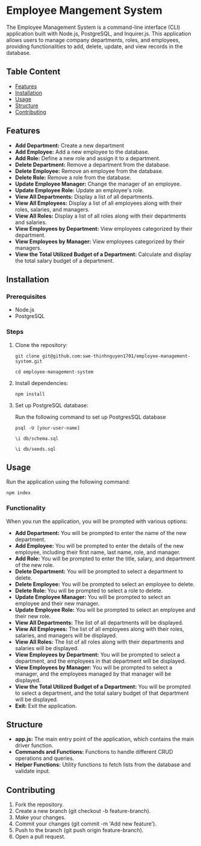 # Employee Mangement System
The Employee Management System is a command-line interface (CLI) application built with Node.js, PostgreSQL, and Inquirer.js. This application allows users to manage company departments, roles, and employees, providing functionalities to add, delete, update, and view records in the database.

## Table Content
- [Features](#features)
- [Installation](#installation)
- [Usage](#usage)
- [Structure](#structure)
- [Contributing](#contributing)

## Features
* **Add Department:** Create a new department
* **Add Employee:** Add a new employee to the database.
* **Add Role:** Define a new role and assign it to a department.
* **Delete Department:** Remove a department from the database.
* **Delete Employee:** Remove an employee from the database.
* **Delete Role:** Remove a role from the database.
* **Update Employee Manager:** Change the manager of an employee.
* **Update Employee Role:** Update an employee's role.
* **View All Departments:** Display a list of all departments.
* **View All Employees:** Display a list of all employees along with their roles, salaries, and managers.
* **View All Roles:** Display a list of all roles along with their departments and salaries.
* **View Employees by Department:** View employees categorized by their department.
* **View Employees by Manager:** View employees categorized by their managers.
* **View the Total Utilized Budget of a Department:** Calculate and display the total salary budget of a department.

## Installation
### Prerequisites
* Node.js
* PostgreSQL

### Steps
1. Clone the repository:
    ```
    git clone git@github.com:swe-thinhnguyen1701/employee-management-system.git
    ```
    ```
    cd employee-management-system
    ```
2. Install dependencies:
    ```
    npm install
    ```
3. Set up PostgreSQL database:
    
    Run the following command to set up PostgresSQL database
    ```
    psql -U [your-user-name]
    ```
    ```
    \i db/schema.sql
    ```
    ```
    \i db/seeds.sql
    ```
## Usage
Run the application using the following command:
```
npm index
```
### Functionality
When you run the application, you will be prompted with various options:

* **Add Department:** You will be prompted to enter the name of the new department.
* **Add Employee:** You will be prompted to enter the details of the new employee, including their first name, last name, role, and manager.
* **Add Role:** You will be prompted to enter the title, salary, and department of the new role.
* **Delete Department:** You will be prompted to select a department to delete.
* **Delete Employee:** You will be prompted to select an employee to delete.
* **Delete Role:** You will be prompted to select a role to delete.
* **Update Employee Manager:** You will be prompted to select an employee and their new manager.
* **Update Employee Role:** You will be prompted to select an employee and their new role.
* **View All Departments:** The list of all departments will be displayed.
* **View All Employees:** The list of all employees along with their roles, salaries, and managers will be displayed.
* **View All Roles:** The list of all roles along with their departments and salaries will be displayed.
* **View Employees by Department:** You will be prompted to select a department, and the employees in that department will be displayed.
* **View Employees by Manager:** You will be prompted to select a manager, and the employees managed by that manager will be displayed.
* **View the Total Utilized Budget of a Department:** You will be prompted to select a department, and the total salary budget of that department will be displayed.
* **Exit:** Exit the application.

## Structure
* **app.js:** The main entry point of the application, which contains the main driver function.
* **Commands and Functions:** Functions to handle different CRUD operations and queries.
* **Helper Functions:** Utility functions to fetch lists from the database and validate input.

## Contributing
1. Fork the repository.
2. Create a new branch (git checkout -b feature-branch).
3. Make your changes.
4. Commit your changes (git commit -m 'Add new feature').
5. Push to the branch (git push origin feature-branch).
6. Open a pull request.
